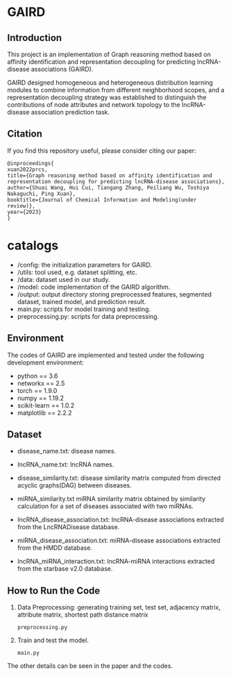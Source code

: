 # GAIRD

## Introduction
This project is an implementation of Graph reasoning method based on affinity identification and representation decoupling for predicting lncRNA-disease associations (GAIRD).

GAIRD designed homogeneous and heterogeneous distribution learning modules to combine information from different neighborhood scopes, and a representation decoupling strategy was established to distinguish the contributions of node attributes and network topology to the lncRNA-disease association prediction task.

## Citation
If you find this repository useful, please consider citing our paper:
```
@inproceedings{
xuan2022prcs,
title={Graph reasoning method based on affinity identification and representation decoupling for predicting lncRNA-disease associations},
author={Shuai Wang, Hui Cui, Tiangang Zhang, Peiliang Wu, Toshiya Nakaguchi, Ping Xuan},
booktitle={Journal of Chemical Information and Modeling(under review)},
year={2023}
}
```

# catalogs

* /config: the initialization parameters for GAIRD.
* /utils: tool used, e.g. dataset splitting, etc.
* /data: dataset used in our study.
* /model: code implementation of the GAIRD algorithm.
* /output: output directory storing preprocessed features, segmented dataset, trained model, and prediction result.
* main.py: scripts for model training and testing.
* preprocessing.py: scripts for data preprocessing.

## Environment
The codes of GAIRD are implemented and tested under the following development environment:

* python == 3.6 <br>
* networkx == 2.5 <br>
* torch == 1.9.0 <br>
* numpy == 1.19.2 <br>
* scikit-learn == 1.0.2 <br>
* matplotlib == 2.2.2 <br>

## Dataset
* disease_name.txt: disease names.


* lncRNA_name.txt: lncRNA names.


* disease_similarity.txt: disease similarity matrix computed from directed acyclic graphs(DAG) between diseases.


* miRNA_similarity.txt miRNA similarity matrix obtained by similarity calculation for a set of diseases associated with two miRNAs.


* lncRNA_disease_association.txt: lncRNA-disease associations extracted from the LncRNADisease database.


* miRNA_disease_association.txt: miRNA-disease associations extracted from the HMDD database.


* lncRNA_miRNA_interaction.txt: lncRNA-miRNA interactions extracted from the starbase v2.0 database.


## How to Run the Code
1. Data Preprocessing: generating training set, test set, adjacency matrix, attribute matrix, shortest path distance matrix
    ```
    preprocessing.py
    ```
2. Train and test the model.
    ```
    main.py
    ```

The other details can be seen in the paper and the codes.
